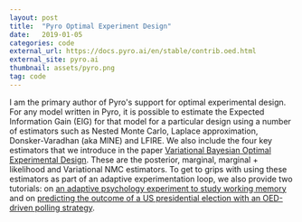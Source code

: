 ```yaml
---
layout: post
title:  "Pyro Optimal Experiment Design"
date:   2019-01-05
categories: code
external_url: https://docs.pyro.ai/en/stable/contrib.oed.html
external_site: pyro.ai
thumbnail: assets/pyro.png
tag: code
---
```


I am the primary author of Pyro's support for optimal experimental design. For any model written in Pyro, it is possible to estimate the Expected Information Gain (EIG) for that model for a particular design using a number of estimators such as Nested Monte Carlo, Laplace approximation, Donsker-Varadhan (aka MINE) and LFIRE. We also include the four key estimators that we introduce in the paper [Variational Bayesian Optimal Experimental Design](https://arxiv.org/abs/1903.05480). These are the posterior, marginal, marginal + likelihood and Variational NMC estimators. To get to grips with using these estimators as part of an adaptive experimentation loop, we also provide two tutorials: on [an adaptive psychology experiment to study working memory](https://pyro.ai/examples/working_memory.html) and on [predicting the outcome of a US presidential election with an OED-driven polling strategy](https://pyro.ai/examples/elections.html).   
<!--more-->
